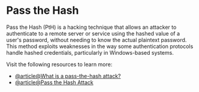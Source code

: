# Pass the Hash

Pass the Hash (PtH) is a hacking technique that allows an attacker to authenticate to a remote server or service using the hashed value of a user's password, without needing to know the actual plaintext password. This method exploits weaknesses in the way some authentication protocols handle hashed credentials, particularly in Windows-based systems.

Visit the following resources to learn more:

- [@article@What is a pass-the-hash attack?](https://www.crowdstrike.com/cybersecurity-101/pass-the-hash/)
- [@article@Pass the Hash Attack](https://www.netwrix.com/pass_the_hash_attack_explained.html)
